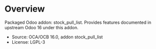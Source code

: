 # Overview

Packaged Odoo addon: stock_pull_list. Provides features documented in upstream Odoo 16 under this addon.

- Source: OCA/OCB 16.0, addon stock_pull_list
- License: LGPL-3
